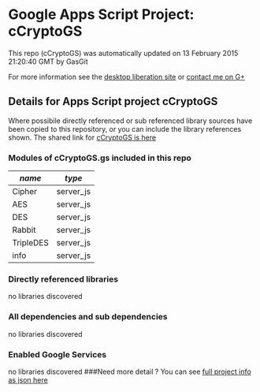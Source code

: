 # Google Apps Script Project: cCryptoGS
This repo (cCryptoGS) was automatically updated on 13 February 2015 21:20:40 GMT by GasGit

For more information see the [desktop liberation site](http://ramblings.mcpher.com/Home/excelquirks/drivesdk/gettinggithubready "desktop liberation") or [contact me on G+](https://plus.google.com/+BruceMcpherson "Bruce McPherson - GDE")
## Details for Apps Script project cCryptoGS
Where possibile directly referenced or sub referenced library sources have been copied to this repository, or you can include the library references shown. 
The shared link for [cCryptoGS is here](https://script.google.com/d/1IEkpeS8hsMSVLRdCMprij996zG6ek9UvGwcCJao_hlDMlgbWWvJpONrs/edit?usp=sharing "open in the GAS IDE")

### Modules of cCryptoGS.gs included in this repo
*name*|*type*
--- | --- 
Cipher| server_js
AES| server_js
DES| server_js
Rabbit| server_js
TripleDES| server_js
info| server_js
### Directly referenced libraries
no libraries discovered
### All dependencies and sub dependencies
no libraries discovered
### Enabled Google Services
no libraries discovered
###Need more detail ?
You can see [full project info as json here](info.json)

